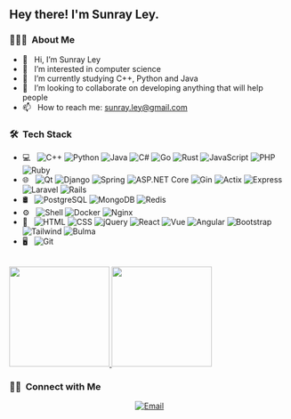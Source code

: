 <h2> Hey there! I'm Sunray Ley.</h2>

<h3> 👨🏻‍💻 &nbsp;About Me </h3>

<ul>
  <li>👋 &nbsp; Hi, I’m Sunray Ley</li>
  <li>👀 &nbsp; I’m interested in computer science</li>
  <li>🌱 &nbsp; I’m currently studying C++, Python and Java</li>
  <li>💞️ &nbsp; I’m looking to collaborate on developing anything that will help people</li>
  <li>📫 &nbsp; How to reach me: <a href="mailto:sunray.ley@gmail.com">sunray.ley@gmail.com</a></li>
</ul>

<h3> 🛠 &nbsp;Tech Stack</h3>

<ul>
  <li>💻 &nbsp;
    <img alt="C++" src="https://img.shields.io/badge/-C%2B%2B-333333?style=flat&logo=cplusplus&logoColor=00599C">
    <img alt="Python" src="https://img.shields.io/badge/-Python-333333?style=flat&logo=python&logoColor=3776AB">
    <img alt="Java" src="https://img.shields.io/badge/-Java-333333?style=flat&logo=openjdk&logoColor=FFFFFF">
    <img alt="C#" src="https://img.shields.io/badge/-C%23-333333?style=flat&logo=csharp&logoColor=239120">
    <img alt="Go" src="https://img.shields.io/badge/-Go-333333?style=flat&logo=go&logoColor=00ADD8">
    <img alt="Rust" src="https://img.shields.io/badge/-Rust-333333?style=flat&logo=rust&logoColor=000000">
    <img alt="JavaScript" src="https://img.shields.io/badge/-JavaScript-333333?style=flat&logo=javascript&logoColor=F7DF1E">
    <img alt="PHP" src="https://img.shields.io/badge/-PHP-333333?style=flat&logo=php&logoColor=777BB4">
    <img alt="Ruby" src="https://img.shields.io/badge/-Ruby-333333?style=flat&logo=ruby&logoColor=CC342D">
  </li>
  <li>🌐 &nbsp;
    <img alt="Qt" src="https://img.shields.io/badge/-Qt-333333?style=flat&logo=qt&logoColor=41CD52">
    <img alt="Django" src="https://img.shields.io/badge/-Django-333333?style=flat&logo=django&logoColor=092E20">
    <img alt="Spring" src="https://img.shields.io/badge/-Spring-333333?style=flat&logo=spring&logoColor=6DB33F">
    <img alt="ASP.NET Core" src="https://img.shields.io/badge/-ASP.NET%20Core-333333?style=flat&logo=dotnet&logoColor=512BD4">
    <img alt="Gin" src="https://img.shields.io/badge/-Gin-333333?style=flat&logo=go&logoColor=00ADD8">
    <img alt="Actix" src="https://img.shields.io/badge/-Actix-333333?style=flat&logo=rust&logoColor=000000">
    <img alt="Express" src="https://img.shields.io/badge/-Express-333333?style=flat&logo=express&logoColor=000000">
    <img alt="Laravel" src="https://img.shields.io/badge/-Laravel-333333?style=flat&logo=laravel&logoColor=FF2D20">
    <img alt="Rails" src="https://img.shields.io/badge/-Rails-333333?style=flat&logo=rubyonrails&logoColor=CC0000">
  </li>
  <li>🛢 &nbsp;
    <img alt="PostgreSQL" src="https://img.shields.io/badge/-PostgreSQL-333333?style=flat&logo=postgresql&logoColor=4169E1">
    <img alt="MongoDB" src="https://img.shields.io/badge/-MongoDB-333333?style=flat&logo=mongodb&logoColor=47A248">
    <img alt="Redis" src="https://img.shields.io/badge/-Redis-333333?style=flat&logo=redis&logoColor=DC382D">
  </li>
  <li>⚙️ &nbsp;
    <img alt="Shell" src="https://img.shields.io/badge/-Shell-333333?style=flat&logo=gnubash&logoColor=4EAA25">
    <img alt="Docker" src="https://img.shields.io/badge/-Docker-333333?style=flat&logo=docker&logoColor=2496ED">
    <img alt="Nginx" src="https://img.shields.io/badge/-Nginx-333333?style=flat&logo=nginx&logoColor=009639">
  </li>
  <li>🔧 &nbsp;
    <img alt="HTML" src="https://img.shields.io/badge/-HTML-333333?style=flat&logo=html5&logoColor=E34F26">
    <img alt="CSS" src="https://img.shields.io/badge/-CSS-333333?style=flat&logo=css3&logoColor=1572B6">
    <img alt="jQuery" src="https://img.shields.io/badge/-jQuery-333333?style=flat&logo=jquery&logoColor=0769AD">
    <img alt="React" src="https://img.shields.io/badge/-React-333333?style=flat&logo=react&logoColor=61DAFB">
    <img alt="Vue" src="https://img.shields.io/badge/-Vue-333333?style=flat&logo=vuedotjs&logoColor=4FC08D">
    <img alt="Angular" src="https://img.shields.io/badge/-Angular-333333?style=flat&logo=angular&logoColor=DD0031">
    <img alt="Bootstrap" src="https://img.shields.io/badge/-Bootstrap-333333?style=flat&logo=bootstrap&logoColor=7952B3">
    <img alt="Tailwind" src="https://img.shields.io/badge/-Tailwind-333333?style=flat&logo=tailwindcss&logoColor=06B6D4">
    <img alt="Bulma" src="https://img.shields.io/badge/-Bulma-333333?style=flat&logo=bulma&logoColor=00D1B2">
  </li>
  <li>🖥 &nbsp;
    <img alt="Git" src="https://img.shields.io/badge/-Git-333333?style=flat&logo=git&logoColor=F05032">
  </li>
</ul>

<br/>

<a href="https://github.com/sunray-ley">
  <img height="180em" src="https://github-readme-stats.vercel.app/api?username=sunray-ley&theme=buefy&show_icons=true&count_private=true&include_all_commits=true" />
  <img height="180em" src="https://github-readme-stats.vercel.app/api/top-langs/?username=sunray-ley&theme=buefy&layout=compact" />
</a>

<br/>

<h3> 🤝🏻 &nbsp;Connect with Me </h3>

<p align="center">
  <a href="mailto:sunray.ley@gmail.com"><img alt="Email" src="https://img.shields.io/badge/Email-sunray.ley@gmail.com-blue?style=flat-square&logo=gmail&logoColor=EA4335"></a>
</p>
